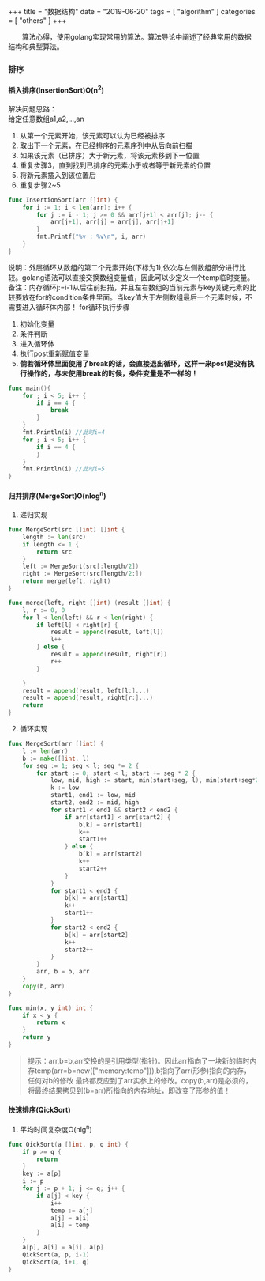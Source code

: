 +++
title = "数据结构"
date = "2019-06-20"
tags = [ "algorithm" ]
categories = [ "others" ]
+++

　　算法心得，使用golang实现常用的算法。算法导论中阐述了经典常用的数据结构和典型算法。
<!--more-->
### 排序

#### 插入排序(InsertionSort)O(n<sup>2</sup>)

解决问题思路：  
给定任意数组a1,a2,...,an  

1. 从第一个元素开始，该元素可以认为已经被排序
2. 取出下一个元素，在已经排序的元素序列中从后向前扫描
3. 如果该元素（已排序）大于新元素，将该元素移到下一位置
4. 重复步骤3，直到找到已排序的元素小于或者等于新元素的位置
5. 将新元素插入到该位置后
6. 重复步骤2~5

```go
func InsertionSort(arr []int) {
	for i := 1; i < len(arr); i++ {
		for j := i - 1; j >= 0 && arr[j+1] < arr[j]; j-- {
			arr[j+1], arr[j] = arr[j], arr[j+1]
		}
		fmt.Printf("%v : %v\n", i, arr)
	}
}
```
说明：外层循环从数组的第二个元素开始(下标为1),依次与左侧数组部分进行比较。golang语法可以直接交换数组变量值，因此可以少定义一个temp临时变量。  
备注：内存循环j:=i-1从后往前扫描，并且左右数组的当前元素与key关键元素的比较要放在for的condition条件里面。当key值大于左侧数组最后一个元素时候，不需要进入循环体内部！
for循环执行步骤  

1. 初始化变量
2. 条件判断
3. 进入循环体
4. 执行post重新赋值变量
5. **倘若循环体里面使用了break的话，会直接退出循环，这样一来post是没有执行操作的，与未使用break的时候，条件变量是不一样的！**

```go
func main(){
	for ; i < 5; i++ {
		if i == 4 {
			break
		}
	}
	fmt.Println(i) //此时i=4
	for ; i < 5; i++ {
		if i == 4 {
		}
	}
	fmt.Println(i) //此时i=5
}
```

#### 归并排序(MergeSort)O(nlog<sup>n</sup>)
1. 递归实现

```go
func MergeSort(src []int) []int {
	length := len(src)
	if length <= 1 {
		return src
	}
	left := MergeSort(src[:length/2])
	right := MergeSort(src[length/2:])
	return merge(left, right)
}

func merge(left, right []int) (result []int) {
	l, r := 0, 0
	for l < len(left) && r < len(right) {
		if left[l] < right[r] {
			result = append(result, left[l])
			l++
		} else {
			result = append(result, right[r])
			r++
		}

	}
	result = append(result, left[l:]...)
	result = append(result, right[r:]...)
	return
}
```

2. 循环实现

```go
func MergeSort(arr []int) {
	l := len(arr)
	b := make([]int, l)
	for seg := 1; seg < l; seg *= 2 {
		for start := 0; start < l; start += seg * 2 {
			low, mid, high := start, min(start+seg, l), min(start+seg*2, l)
			k := low
			start1, end1 := low, mid
			start2, end2 := mid, high
			for start1 < end1 && start2 < end2 {
				if arr[start1] < arr[start2] {
					b[k] = arr[start1]
					k++
					start1++
				} else {
					b[k] = arr[start2]
					k++
					start2++
				}
			}
			for start1 < end1 {
				b[k] = arr[start1]
				k++
				start1++
			}
			for start2 < end2 {
				b[k] = arr[start2]
				k++
				start2++
			}
		}
		arr, b = b, arr
	}
	copy(b, arr)
}

func min(x, y int) int {
	if x < y {
		return x
	}
	return y
}
```
>提示：arr,b=b,arr交换的是引用类型(指针)。因此arr指向了一块新的临时内存temp(arr=b=new(["memory:temp"])),b指向了arr(形参)指向的内存，任何对b的修改
最终都反应到了arr实参上的修改。copy(b,arr)是必须的，将最终结果拷贝到(b=arr)所指向的内存地址，即改变了形参的值！

#### 快速排序(QickSort)

1. 平均时间复杂度O(nlg<sup>n</sup>)

```go
func QickSort(a []int, p, q int) {
	if p >= q {
		return
	}
	key := a[p]
	i := p
	for j := p + 1; j <= q; j++ {
		if a[j] < key {
			i++
			temp := a[j]
			a[j] = a[i]
			a[i] = temp
		}
	}
	a[p], a[i] = a[i], a[p]
	QickSort(a, p, i-1)
	QickSort(a, i+1, q)
}
```
